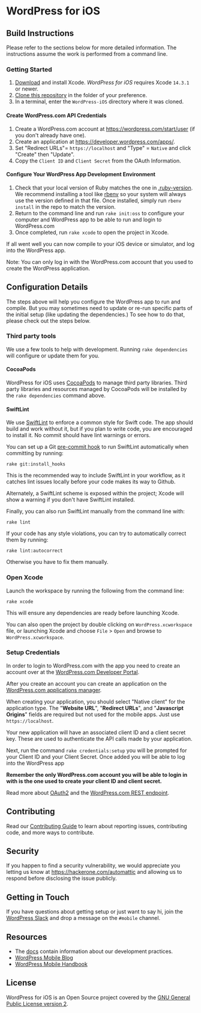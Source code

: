 # WordPress for iOS #

## Build Instructions

Please refer to the sections below for more detailed information. The instructions assume the work is performed from a command line.

### Getting Started

1. [Download](https://developer.apple.com/downloads/index.action) and install Xcode. *WordPress for iOS* requires Xcode `14.3.1` or newer.
1. [Clone this repository](https://docs.github.com/en/repositories/creating-and-managing-repositories/cloning-a-repository) in the folder of your preference.
1. In a terminal, enter the `WordPress-iOS` directory where it was cloned.

#### Create WordPress.com API Credentials

1. Create a WordPress.com account at https://wordpress.com/start/user (if you don't already have one).
1. Create an application at https://developer.wordpress.com/apps/.
1. Set "Redirect URLs"= `https://localhost` and "Type" = `Native` and click "Create" then "Update".
1. Copy the `Client ID` and `Client Secret` from the OAuth Information.

#### Configure Your WordPress App Development Environment

1. Check that your local version of Ruby matches the one in [.ruby-version](./.ruby-version). We recommend installing a tool like [rbenv](https://github.com/rbenv/rbenv) so your system will always use the version defined in that file. Once installed, simply run `rbenv install` in the repo to match the version.
1. Return to the command line and run `rake init:oss` to configure your computer and WordPress app to be able to run and login to WordPress.com
1. Once completed, run `rake xcode` to open the project in Xcode.

If all went well you can now compile to your iOS device or simulator, and log into the WordPress app.

Note: You can only log in with the WordPress.com account that you used to create the WordPress application.

## Configuration Details

The steps above will help you configure the WordPress app to run and compile.  But you may sometimes need to update or re-run specific parts of the initial setup (like updating the dependencies.)  To see how to do that, please check out the steps below.

### Third party tools

We use a few tools to help with development. Running `rake dependencies` will configure or update them for you.

#### CocoaPods

WordPress for iOS uses [CocoaPods](http://cocoapods.org/) to manage third party libraries.
Third party libraries and resources managed by CocoaPods will be installed by the `rake dependencies` command above.

#### SwiftLint

We use [SwiftLint](https://github.com/realm/SwiftLint) to enforce a common style for Swift code. The app should build and work without it, but if you plan to write code, you are encouraged to install it. No commit should have lint warnings or errors.

You can set up a Git [pre-commit hook](https://git-scm.com/book/en/v2/Customizing-Git-Git-Hooks) to run SwiftLint automatically when committing by running:

`rake git:install_hooks`

This is the recommended way to include SwiftLint in your workflow, as it catches lint issues locally before your code makes its way to Github.

Alternately, a SwiftLint scheme is exposed within the project; Xcode will show a warning if you don't have SwiftLint installed.

Finally, you can also run SwiftLint manually from the command line with:

`rake lint`

If your code has any style violations, you can try to automatically correct them by running:

`rake lint:autocorrect`

Otherwise you have to fix them manually.

### Open Xcode

Launch the workspace by running the following from the command line:

`rake xcode`

This will ensure any dependencies are ready before launching Xcode.

You can also open the project by double clicking on `WordPress.xcworkspace` file, or launching Xcode and choose `File` > `Open` and browse to `WordPress.xcworkspace`.

### Setup Credentials

In order to login to WordPress.com with the app you need to create an account over at the [WordPress.com Developer Portal](https://developer.wordpress.com).

After you create an account you can create an application on the [WordPress.com applications manager](https://developer.wordpress.com/apps/).

When creating your application, you should select "Native client" for the application type.
The "**Website URL**", "**Redirect URLs**", and "**Javascript Origins**" fields are required but not used for the mobile apps. Just use `https://localhost`.

Your new application will have an associated client ID and a client secret key. These are used to authenticate the API calls made by your application.

Next, run the command `rake credentials:setup` you will be prompted for your Client ID and your Client Secret.  Once added you will be able to log into the WordPress app

**Remember the only WordPress.com account you will be able to login in with is the one used to create your client ID and client secret.**

Read more about [OAuth2](https://developer.wordpress.com/docs/oauth2/) and the [WordPress.com REST endpoint](https://developer.wordpress.com/docs/api/).

## Contributing

Read our [Contributing Guide](CONTRIBUTING.md) to learn about reporting issues, contributing code, and more ways to contribute.

## Security

If you happen to find a security vulnerability, we would appreciate you letting us know at https://hackerone.com/automattic and allowing us to respond before disclosing the issue publicly.

## Getting in Touch ##

If you have questions about getting setup or just want to say hi, join the [WordPress Slack](https://chat.wordpress.org) and drop a message on the `#mobile` channel.

## Resources

- The [docs](docs/) contain information about our development practices.
- [WordPress Mobile Blog](http://make.wordpress.org/mobile)
- [WordPress Mobile Handbook](http://make.wordpress.org/mobile/handbook/)

## License

WordPress for iOS is an Open Source project covered by the [GNU General Public License version 2](LICENSE).
